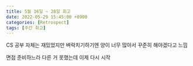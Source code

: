 ```yaml
---
title: 5월 16일 ~ 28일 회고
date: 2022-05-29 15:45:00 +0900
categories: [Retrospect]
tags: [주간 회고]
---
```


CS 공부 자체는 재밌었지만 벼락치기하기엔 양이 너무 많아서 꾸준히 해야겠다고 느낌

면접 준비하느라 다른 거 못했는데 이제 다시 시작

